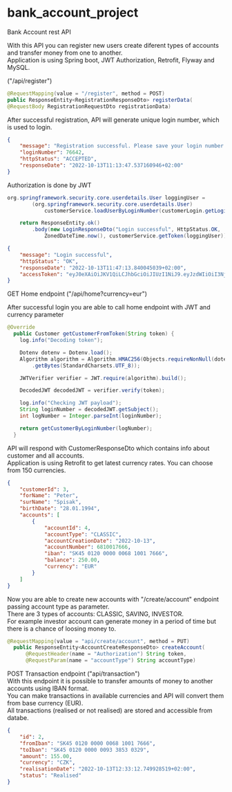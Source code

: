 # bank_account_project

Bank Account rest API

With this API you can register new users create diferent types of accounts and transfer money from one to another.  
Application is using Spring boot, JWT Authorization, Retrofit, Flyway and MySQL.

("/api/register")

```java 
@RequestMapping(value = "/register", method = POST)
public ResponseEntity<RegistrationResponseDto> registerData(
@RequestBody RegistrationRequestDto registrationData)
```

After successful registration, API will generate unique login number,
which is used to login.

```json
{
    "message": "Registration successful. Please save your login number!",
    "loginNumber": 76642,
    "httpStatus": "ACCEPTED",
    "responseDate": "2022-10-13T11:13:47.537160946+02:00"
}
```

Authorization is done by JWT

```java
org.springframework.security.core.userdetails.User loggingUser =
        (org.springframework.security.core.userdetails.User)
            customerService.loadUserByLoginNumber(customerLogin.getLoginNumber());

    return ResponseEntity.ok()
        .body(new LoginResponseDto("Login successful", HttpStatus.OK,
            ZonedDateTime.now(), customerService.getToken(loggingUser)));
```

```json
{
    "message": "Login successful",
    "httpStatus": "OK",
    "responseDate": "2022-10-13T11:47:13.840045039+02:00",
    "accessToken": "eyJ0eXAiOiJKV1QiLCJhbGciOiJIUzI1NiJ9.eyJzdWIiOiI3NjY0MiIsInJvbGVzIjpbXSwiaXNzIjoib3JnLnNwcmluZ2ZyYW1ld29yay53ZWIuc2VydmxldC5zdXBwb3J0LlNlcnZsZXRVcmlDb21wb25lbnRzQnVpbGRlckAyYWM0OTQwNyIsImV4cCI6MTY2NTY1ODAzM30.wdQ1k0IF6hD_ABVqy40YOGiebI03DDSGY01ug0xDBb0"
}
```

GET Home endpoint ("/api/home?currency=eur")

After successful login you are able to call home endpoint with JWT and currency parameter

```java
@Override
  public Customer getCustomerFromToken(String token) {
    log.info("Decoding token");

    Dotenv dotenv = Dotenv.load();
    Algorithm algorithm = Algorithm.HMAC256(Objects.requireNonNull(dotenv.get("JWT_SECRET_KEY"))
        .getBytes(StandardCharsets.UTF_8));

    JWTVerifier verifier = JWT.require(algorithm).build();

    DecodedJWT decodedJWT = verifier.verify(token);

    log.info("Checking JWT payload");
    String loginNumber = decodedJWT.getSubject();
    int logNumber = Integer.parseInt(loginNumber);

    return getCustomerByLoginNumber(logNumber);
  }
```
API will respond with CustomerResponseDto which contains info about customer and all accounts.  
Application is using Retrofit to get latest currency rates. You can choose from 150 currencies.


```json
{
    "customerId": 3,
    "forName": "Peter",
    "surName": "Spisak",
    "birthDate": "28.01.1994",
    "accounts": [
        {
            "accountId": 4,
            "accountType": "CLASSIC",
            "accountCreationDate": "2022-10-13",
            "accountNumber": 6810017666,
            "iban": "SK45 0120 0000 0068 1001 7666",
            "balance": 250.00,
            "currency": "EUR"
        }
    ]
}
```

Now you are able to create new accounts with "/create/account" endpoint passing account type as parameter.  
There are 3 types of accounts: CLASSIC, SAVING, INVESTOR.  
For example investor account can generate money in a period of time but there is a chance of loosing money to.

```java
@RequestMapping(value = "api/create/account", method = PUT)
  public ResponseEntity<AccountCreateResponseDto> createAccount(
      @RequestHeader(name = "Authorization") String token,
      @RequestParam(name = "accountType") String accountType)
```

POST Transaction endpoint ("api/transaction")  
With this endpoint it is possible to transfer amounts of money to another accounts using IBAN format.  
You can make transactions in available currencies and API will convert them from base currency (EUR).  
All transactions (realised or not realised) are stored and accessible from databe.

```json
{
    "id": 2,
    "fromIban": "SK45 0120 0000 0068 1001 7666",
    "toIban": "SK45 0120 0000 0093 3853 0329",
    "amount": 155.00,
    "currency": "CZK",
    "realisationDate": "2022-10-13T12:33:12.749928519+02:00",
    "status": "Realised"
}
```
